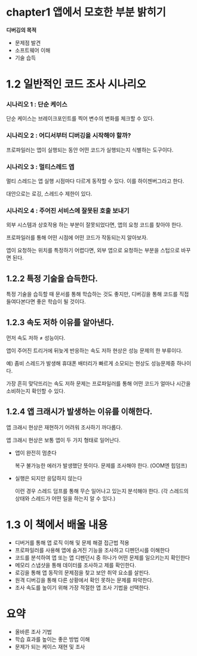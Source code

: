 # chapter1 앱에서 모호한 부분 밝히기

**디버깅의 목적**

- 문제점 발견
- 소프트웨어 이해
- 기술 습득

# 1.2 일반적인 코드 조사 시나리오

### 시나리오 1 : 단순 케이스

단순 케이스는 브레이크포인트를 찍어 변수의 변화를 체크할 수 있다.

### 시나리오 2 : 어디서부터 디버깅을 시작해야 할까?

프로파일러는 앱이 실행되는 동안 어떤 코드가 실행되는지 식별하는 도구이다.

### 시나리오 3 : 멀티스레드 앱

멀티 스레드는 앱 실행 시점마다 다르게 동작할 수 있다. 이를 하이젠버그라고 한다.

대안으로는 로깅, 스레드수 제한이 있다.

### 시나리오 4 : 주어진 서비스에 잘못된 호출 보내기

외부 시스템과 상호작용 하는 부분이 잘못되었다면, 앱의 요청 코드를 찾아야 한다.

프로파일러를 통해 어떤 시점에 어떤 코드가 작동되는지 알아보자.

앱이 요청하는 위치를 특정하기 어렵다면, 외부 앱으로 요청하는 부분을 스텁으로 바꾸면 된다.

## 1.2.2 특정 기술을 습득한다.

특정 기술을 습득할 때 문서를 통해 학습하는 것도 좋지만, 디버깅을 통해 코드를 직접 들여다본다면 좋은 학습이 될 것이다.

## 1.2.3 속도 저하 이유를 알아낸다.

먼저 속도 저하 ≠ 성능이다.

앱이 주어진 트리거에 뒤늦게 반응하는 속도 저하 현상은 성능 문제의 한 부류이다.

예) 좀비 스레드가 발생해 휴대폰 배터리가 빠르게 소모되는 현상도 성능문제중 하나이다.

가장 흔히 맞닥뜨리는 속도 저하 문제는 프로파일러를 통해 어떤 코드가 얼마나 시간을 소비하는지 확인할 수 있다.

## 1.2.4 앱 크래시가 발생하는 이유를 이해한다.

앱 크래시 현상은 재현하기 어려워 조사하기 까다롭다.

앱 크래시 현상은 보통 앱이 두 가지 형태로 일어난다.

- 앱이 완전히 멈춘다
    
    복구 불가능한 에러가 발생했단 뜻이다. 문제를 조사해야 한다. (OOM엔 힙덤프)
    
- 실행은 되지만 응답하지 않는다
    
    이런 경우 스레드 덤프를 통해 무슨 일어나고 있는지 분석해야 한다. (각 스레드의 상태와 스레드가 어떤 일을 하는지 알 수 있다.)
    

# 1.3 이 책에서 배울 내용

- 디버거를 통해 앱 로직 이해 및 문제 해결 접근법 적용
- 프로파일러를 사용해 앱에 숨겨진 기능을 조사하고 디펜던시를 이해한다
- 코드를 분석하여 앱 또는 앱 디펜던시 중 하나가 어떤 문제를 일으키는지 확인한다
- 메모리 스냅샷을 통해 데이터를 조사하고 제를 확인한다.
- 로깅을 통해 앱 동작의 문제점을 찾고 보안 취약 요소를 살핀다.
- 원격 디버깅을 통해 다른 상황에서 확인 못하는 문제를 파악한다.
- 조사 속도를 높이기 위해 가장 적절한 앱 조사 기법을 선택한다.

# 요약

- 올바른 조사 기법
- 학습 효과를 높이는 좋은 방법 이해
- 문제가 되는 케이스 재현 및 조사
